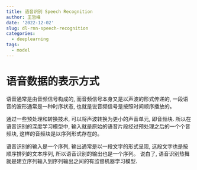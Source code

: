 ```yaml
---
title: 语音识别 Speech Recognition
author: 王哲峰
date: '2022-12-02'
slug: dl-rnn-speech-recognition
categories:
  - deeplearning
tags:
  - model
---
```


# 语音数据的表示方式

语音通常是由音频信号构成的, 而音频信号本身又是以声波的形式传递的, 
一段语音的波形通常是一种时序状态, 也就是说音频信号是按照时间顺序播放的。

通过一些预处理和转换技术, 可以将声波转换为更小的声音单元, 即音频块. 
所以在语音识别的深度学习模型中, 输入就是原始的语音片段经过预处理之后的一个个音频块, 
这样的音频块是以序列形式存在的。

语音识别的输入是一个序列, 输出通常是以一段文字的形式呈现, 
这段文字也是按顺序排列的文本序列, 所以语音识别的输出也是一个序列。
说白了, 语音识别热舞就是建立序列输入到序列输出之间的有监督机器学习模型.

